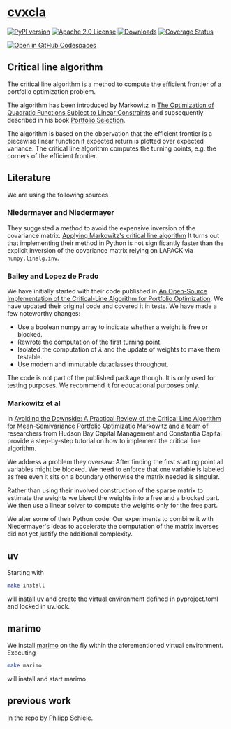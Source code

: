 # [cvxcla](https://www.cvxgrp.org/cvxcla/book)

[![PyPI version](https://badge.fury.io/py/cvxcla.svg)](https://badge.fury.io/py/cvxcla)
[![Apache 2.0 License](https://img.shields.io/badge/License-APACHEv2-brightgreen.svg)](https://github.com/cvxgrp/cvxcla/blob/master/LICENSE)
[![Downloads](https://static.pepy.tech/personalized-badge/cvxcla?period=month&units=international_system&left_color=black&right_color=orange&left_text=PyPI%20downloads%20per%20month)](https://pepy.tech/project/cvxcla)
[![Coverage Status](https://coveralls.io/repos/github/cvxgrp/cvxcla/badge.png?branch=main)](https://coveralls.io/github/cvxgrp/cvxcla?branch=main)

[![Open in GitHub Codespaces](https://github.com/codespaces/badge.svg)](https://codespaces.new/cvxgrp/cvxcla)

## Critical line algorithm

The critical line algorithm is a method to compute the efficient frontier of a
portfolio optimization problem.

The algorithm has been introduced by Markowitz in
[The Optimization of Quadratic Functions Subject to Linear Constraints](https://www.rand.org/pubs/research_memoranda/RM1438.html)
and subsequently described in his book [Portfolio Selection](https://www.wiley.com/en-us/Portfolio+Selection%3A+Efficient+Diversification+of+Investments%2C+2nd+Edition-p-9781557861085).

The algorithm is based on the observation that the efficient frontier is a piecewise
linear function if expected return is plotted over expected variance.
The critical line algorithm computes the turning points, e.g. the corners
of the efficient frontier.

## Literature

We are using the following sources

### Niedermayer and Niedermayer

They suggested a method to avoid the expensive inversion of the covariance matrix.
[Applying Markowitz's critical line algorithm](https://www.researchgate.net/publication/226987510_Applying_Markowitz%27s_Critical_Line_Algorithm)
It turns out that implementing their method in Python is not significantly faster
than the explicit inversion of the covariance matrix relying on LAPACK via `numpy.linalg.inv`.

### Bailey and Lopez de Prado

We have initially started with their code published in
[An Open-Source Implementation of the Critical-Line Algorithm for Portfolio Optimization](https://papers.ssrn.com/sol3/papers.cfm?abstract_id=2197616).
We have updated their original code and covered it in tests. We have made a few
noteworthy changes:

* Use a boolean numpy array to indicate whether a weight is free or blocked.
* Rewrote the computation of the first turning point.
* Isolated the computation of $\lambda$ and the update of weights to make them testable.
* Use modern and immutable dataclasses throughout.

The code is not part of the published package though.
It is only used for testing purposes. We recommend it for educational purposes only.

### Markowitz et al

In [Avoiding the Downside: A Practical Review of the Critical
Line Algorithm for Mean-Semivariance Portfolio Optimizatio](https://www.hudsonbaycapital.com/documents/FG/hudsonbay/research/599440_paper.pdf)
Markowitz and a team of researchers from Hudson Bay Capital Management and Constantia
Capital provide a step-by-step tutorial on how to implement the critical line algorithm.

We address a problem they oversaw: After finding the first starting point
all variables might be blocked. We need to enforce that one variable is labeled
as free even it sits on a boundary otherwise the matrix needed is singular.

Rather than using their involved construction of the sparse matrix
to estimate the weights we bisect the weights into a free and a blocked part.
We then use a linear solver to compute the weights only for the free part.

We alter some of their Python code. Our experiments to combine it with Niedermayer's
ideas to accelerate the computation of the matrix inverses did not yet justify
the additional complexity.

## uv

Starting with

```bash
make install
```

will install [uv](https://github.com/astral-sh/uv) and create
the virtual environment defined in
pyproject.toml and locked in uv.lock.

## marimo

We install [marimo](https://marimo.io) on the fly within the aforementioned
virtual environment. Executing

```bash
make marimo
```

will install and start marimo.

## previous work

In the [repo](https://github.com/phschiele/PyCLA) by Philipp Schiele.
